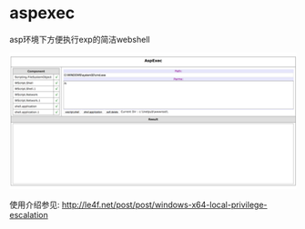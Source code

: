 aspexec
======

asp环境下方便执行exp的简洁webshell

![img](aspexec.png)

使用介绍参见: http://le4f.net/post/post/windows-x64-local-privilege-escalation
